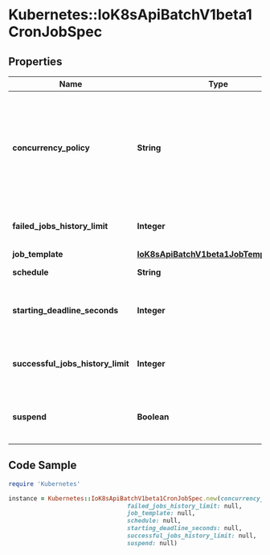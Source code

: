 # Kubernetes::IoK8sApiBatchV1beta1CronJobSpec

## Properties

Name | Type | Description | Notes
------------ | ------------- | ------------- | -------------
**concurrency_policy** | **String** | Specifies how to treat concurrent executions of a Job. Valid values are: - \&quot;Allow\&quot; (default): allows CronJobs to run concurrently; - \&quot;Forbid\&quot;: forbids concurrent runs, skipping next run if previous run hasn&#39;t finished yet; - \&quot;Replace\&quot;: cancels currently running job and replaces it with a new one | [optional] 
**failed_jobs_history_limit** | **Integer** | The number of failed finished jobs to retain. This is a pointer to distinguish between explicit zero and not specified. Defaults to 1. | [optional] 
**job_template** | [**IoK8sApiBatchV1beta1JobTemplateSpec**](IoK8sApiBatchV1beta1JobTemplateSpec.md) |  | 
**schedule** | **String** | The schedule in Cron format, see https://en.wikipedia.org/wiki/Cron. | 
**starting_deadline_seconds** | **Integer** | Optional deadline in seconds for starting the job if it misses scheduled time for any reason.  Missed jobs executions will be counted as failed ones. | [optional] 
**successful_jobs_history_limit** | **Integer** | The number of successful finished jobs to retain. This is a pointer to distinguish between explicit zero and not specified. Defaults to 3. | [optional] 
**suspend** | **Boolean** | This flag tells the controller to suspend subsequent executions, it does not apply to already started executions.  Defaults to false. | [optional] 

## Code Sample

```ruby
require 'Kubernetes'

instance = Kubernetes::IoK8sApiBatchV1beta1CronJobSpec.new(concurrency_policy: null,
                                 failed_jobs_history_limit: null,
                                 job_template: null,
                                 schedule: null,
                                 starting_deadline_seconds: null,
                                 successful_jobs_history_limit: null,
                                 suspend: null)
```



